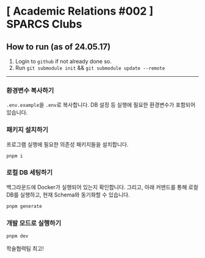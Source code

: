 # [ Academic Relations #002 ] SPARCS Clubs

## How to run (as of 24.05.17)

1. Login to `github` if not already done so.
2. Run `git submodule init` && `git submodule update --remote`

<hr/>

### 환경변수 복사하기
`.env.example`을 `.env`로 복사합니다. DB 설정 등 실행에 필요한 환경변수가 포함되어 있습니다.

### 패키지 설치하기
프로그램 실행에 필요한 의존성 패키지들을 설치합니다.
```bash
pnpm i
```

### 로컬 DB 세팅하기
백그라운드에 Docker가 실행되어 있는지 확인합니다.
그리고, 아래 커맨드를 통해 로컬 DB를 실행하고, 현재 Schema와 동기화할 수 있습니다.
```bash
pnpm generate
```

### 개발 모드로 실행하기
```bash
pnpm dev
```

학술협력팀 최고!
